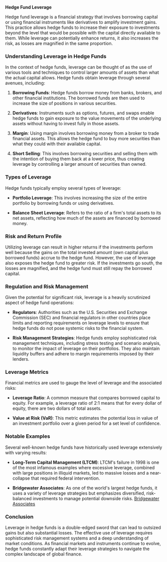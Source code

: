 **Hedge Fund Leverage**

Hedge fund leverage is a financial strategy that involves borrowing capital or using financial instruments like derivatives to amplify investment gains. This practice allows hedge funds to increase their exposure to investments beyond the level that would be possible with the capital directly available to them. While leverage can potentially enhance returns, it also increases the risk, as losses are magnified in the same proportion.

### Understanding Leverage in Hedge Funds

In the context of hedge funds, leverage can be thought of as the use of various tools and techniques to control larger amounts of assets than what the actual capital allows. Hedge funds obtain leverage through several avenues, including:

1. **Borrowing Funds**: Hedge funds borrow money from banks, brokers, and other financial institutions. The borrowed funds are then used to increase the size of positions in various securities.
  
2. **Derivatives**: Instruments such as options, futures, and swaps enable hedge funds to gain exposure to the value movements of the underlying assets without having to invest fully in those assets.

3. **Margin**: Using margin involves borrowing money from a broker to trade financial assets. This allows the hedge fund to buy more securities than what they could with their available capital.

4. **Short Selling**: This involves borrowing securities and selling them with the intention of buying them back at a lower price, thus creating leverage by controlling a larger amount of securities than owned.

### Types of Leverage

Hedge funds typically employ several types of leverage:

- **Portfolio Leverage**: This involves increasing the size of the entire portfolio by borrowing funds or using derivatives.
  
- **Balance Sheet Leverage**: Refers to the ratio of a firm's total assets to its net assets, reflecting how much of the assets are financed by borrowed money.

### Risk and Return Profile

Utilizing leverage can result in higher returns if the investments perform well because the gains on the total invested amount (own capital plus borrowed funds) accrue to the hedge fund. However, the use of leverage also exposes the hedge fund to greater risk. If the investments go south, the losses are magnified, and the hedge fund must still repay the borrowed capital.

### Regulation and Risk Management

Given the potential for significant risk, leverage is a heavily scrutinized aspect of hedge fund operations:

- **Regulators**: Authorities such as the U.S. Securities and Exchange Commission (SEC) and financial regulators in other countries place limits and reporting requirements on leverage levels to ensure that hedge funds do not pose systemic risks to the financial system.

- **Risk Management Strategies**: Hedge funds employ sophisticated risk management techniques, including stress testing and scenario analysis, to monitor the impact of leverage on their portfolios. They also maintain liquidity buffers and adhere to margin requirements imposed by their lenders.

### Leverage Metrics

Financial metrics are used to gauge the level of leverage and the associated risks:

- **Leverage Ratio**: A common measure that compares borrowed capital to equity. For example, a leverage ratio of 2:1 means that for every dollar of equity, there are two dollars of total assets.

- **Value at Risk (VaR)**: This metric estimates the potential loss in value of an investment portfolio over a given period for a set level of confidence.

### Notable Examples

Several well-known hedge funds have historically used leverage extensively with varying results:

- **Long-Term Capital Management (LTCM)**: LTCM's failure in 1998 is one of the most infamous examples where excessive leverage, combined with large positions in illiquid markets, led to massive losses and a near-collapse that required federal intervention.

- **Bridgewater Associates**: As one of the world's largest hedge funds, it uses a variety of leverage strategies but emphasizes diversified, risk-balanced investments to manage potential downside risks. [Bridgewater Associates](https://www.bridgewater.com/)

### Conclusion

Leverage in hedge funds is a double-edged sword that can lead to outsized gains but also substantial losses. The effective use of leverage requires sophisticated risk management systems and a deep understanding of market conditions. As financial markets and instruments continue to evolve, hedge funds constantly adapt their leverage strategies to navigate the complex landscape of global finance.